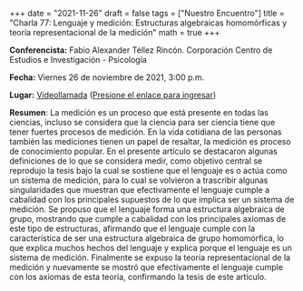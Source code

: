 +++
date      = "2021-11-26"
draft     = false
tags      = ["Nuestro Encuentro"]
title     = "Charla 77: Lenguaje y medición: Estructuras algebraicas homomórficas y teoría representacional de la medición"
math      = true
+++

**Conferencista:**  Fabio Alexander Téllez Rincón. Corporación Centro de Estudios e Investigación - Psicología

**Fecha:** Viernes 26 de noviembre de 2021, 3:00 p.m.

**Lugar:** [Videollamada](https://meet.google.com/izy-pzig-pbf)  ([Presione el enlace para ingresar](https://meet.google.com/izy-pzig-pbf))

**Resumen**: La medición es un proceso que está presente en todas las ciencias, incluso se considera que la ciencia para ser ciencia tiene que tener fuertes procesos de medición. En la vida cotidiana de las personas también las mediciones tienen un papel de resaltar, la medición es proceso de conocimiento popular. En el presente artículo se destacaron algunas definiciones de lo que se considera medir, como objetivo central se reprodujo la tesis bajo la cual se sostiene que el lenguaje es o actúa como un sistema de medición, para lo cual se volvieron a trascribir algunas singularidades que muestran que efectivamente el lenguaje cumple a cabalidad con los principales supuestos de lo que implica ser un sistema de medición. Se propuso que el lenguaje forma una estructura algebraica de grupo, mostrando que cumple a cabalidad con los principales axiomas de este tipo de estructuras, afirmando que el lenguaje cumple con la característica de ser una estructura algebraica de grupo homomórfica, lo que explica muchos hechos del lenguaje y explica porque el lenguaje es un sistema de medición. Finalmente se expuso la teoría representacional de la medición y nuevamente se mostró que efectivamente el lenguaje cumple con los axiomas de esta teoría, confirmando la tesis de este artículo.
